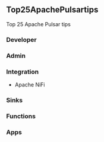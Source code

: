 ## Top25ApachePulsartips

Top 25 Apache Pulsar tips


### Developer

### Admin

### Integration

* Apache NiFi

### Sinks

### Functions

### Apps
